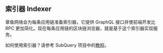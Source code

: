 ## 索引器 Indexer

章鱼网络会为每条应用链准备索引器，它提供 GraphQL 接口并使前端开发比 RPC 更加简化。现在每条应用链的区块链浏览器，就是基于这个索引器实现服务。

如何使用索引器？请参考 SubQuery 项目中的[教程](https://doc.subquery.network/tutorials_examples/run-indexer/)。